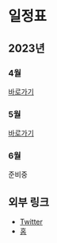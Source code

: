 # 일정표
## 2023년
### 4월
[바로가기](./2023/April/)

### 5월
[바로가기](./2023/May/)

### 6월
준비중

## 외부 링크
- [Twitter](https://twitter.com/dohyeon_mai)
- [홈](../)
